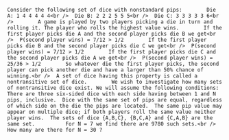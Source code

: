     Consider the following set of dice with nonstandard pips:        Die A: 1 4 4 4 4 4<br />  Die B: 2 2 2 5 5 5<br />  Die C: 3 3 3 3 3 6<br />        A game is played by two players picking a die in turn and rolling it. The player who rolls the highest value wins.        If the first player picks die A and the second player picks die B we get<br />  P(second player wins) = 7/12 > 1/2        If the first player picks die B and the second player picks die C we get<br />  P(second player wins) = 7/12 > 1/2        If the first player picks die C and the second player picks die A we get<br />  P(second player wins) = 25/36 > 1/2        So whatever die the first player picks, the second player can pick another die and have a larger than 50% chance of winning.<br />  A set of dice having this property is called a nontransitive set of dice.        We wish to investigate how many sets of nontransitive dice exist. We will assume the following conditions:  There are three six-sided dice with each side having between 1 and N pips, inclusive.  Dice with the same set of pips are equal, regardless of which side on the die the pips are located.  The same pip value may appear on multiple dice; if both players roll the same value neither player wins.  The sets of dice {A,B,C}, {B,C,A} and {C,A,B} are the same set.          For N = 7 we find there are 9780 such sets.<br />  How many are there for N = 30 ?    